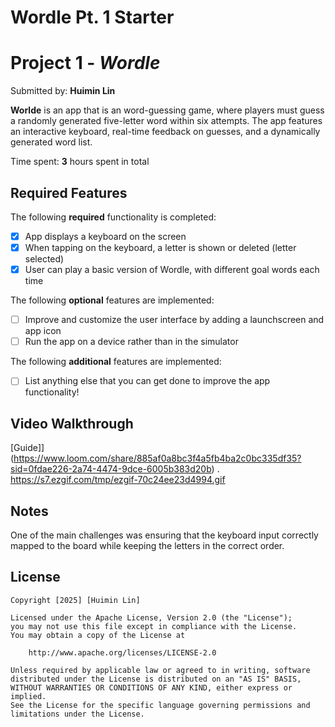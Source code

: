 # Wordle Pt. 1 Starter

# Project 1 - *Wordle*

Submitted by: **Huimin Lin**

**Worlde** is an app that is an word-guessing game, where players must guess a randomly generated five-letter word within six attempts. The app features an interactive keyboard, real-time feedback on guesses, and a dynamically generated word list.

Time spent: **3** hours spent in total

## Required Features

The following **required** functionality is completed:

- [x] App displays a keyboard on the screen
- [x] When tapping on the keyboard, a letter is shown or deleted (letter selected)
- [x] User can play a basic version of Wordle, with different goal words each time

The following **optional** features are implemented:

- [ ] Improve and customize the user interface by adding a launchscreen and app icon
- [ ] Run the app on a device rather than in the simulator

The following **additional** features are implemented:

- [ ] List anything else that you can get done to improve the app functionality!

## Video Walkthrough

[Guide]](https://www.loom.com/share/885af0a8bc3f4a5fb4ba2c0bc335df35?sid=0fdae226-2a74-4474-9dce-6005b383d20b) .
https://s7.ezgif.com/tmp/ezgif-70c24ee23d4994.gif


## Notes

One of the main challenges was ensuring that the keyboard input correctly mapped to the board while keeping the letters in the correct order.

## License

    Copyright [2025] [Huimin Lin]

    Licensed under the Apache License, Version 2.0 (the "License");
    you may not use this file except in compliance with the License.
    You may obtain a copy of the License at

        http://www.apache.org/licenses/LICENSE-2.0

    Unless required by applicable law or agreed to in writing, software
    distributed under the License is distributed on an "AS IS" BASIS,
    WITHOUT WARRANTIES OR CONDITIONS OF ANY KIND, either express or implied.
    See the License for the specific language governing permissions and
    limitations under the License.
